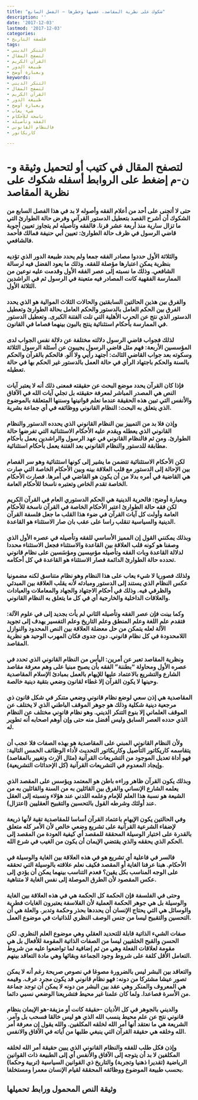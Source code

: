 ```yaml
---
title: "شكوك على نظرية المقاصد، عقمها وخطرها – الفصل السابع"
description: ''
date: '2017-12-03'
lastmod: '2017-12-03'
categories:
- فلسفة التاريخ
tags:
- التنكر الديني
- لتصفح المقال
- القرآن الكريم
- طبيعة الدور
- وبعبارة أوضح
keywords:
- التنكر الديني
- لتصفح المقال
- القرآن الكريم
- طبيعة الدور
- وبعبارة أوضح
- شيء يعاب
- ناسخة للأحكام
- الفقه وتأصيله
- فالنظام القانوني
- كاريكاتور

---
```

# **لتصفح المقال في كتيب أو لتحميل وثيقة و-ن-م إضغط على الروابط أسفله** **شكوك على نظرية المقاصد**

### حتى لا أتجنى على أحد من أعلام الفقه وأصوله لا بد في هذا الفصل السابع من الشكوك أن أشرح القصد بتعطيل الدستور القرآني وفرض حالة الطوارئ التي ما تزال سارية منذ أربعة عشر قرنا. فالفقه وتأصيله لم يتجاوز تعيين أجوبة قاضي الرسول في ظرف حالة الطوارئ: تعيين أبي حنيفة فمالك فأحمد فالشافعي.

### والثلاثة الأول حددوا مصادر الفقه جمعا ولم يحدد طبيعة الدور الذي تؤديه بنظرية يمكن اعتبارها مؤصلة للفقه. وذلك ما يعود الفضل فيه لرسالة الشافعي. وذلك ما نسبته إلى عصر الفقه الأول وقدمت عليه نوعين من الممارسة الفقهية كانت المصادر فيه متعينة في الرسول ثم في الراشدين الثلاثة الأول.

### والفرق بين هذين الحالتين السابقتين والحالات الثلاث الموالية هو الذي يحدد الفرق بين الحكم العامل بالدستور والحكم العامل بحالة الطوارئ وتعطيل الدستور الذي نتج عن الحرب الأهلية التي تلت الفتنة الكبرى. وتعطيل الدستور في الممارسة بأحكام استثنائية ينتج بالبون بينهما فصاما في القانون.

### لذلك فجواب قاضي الرسول دلالته مختلفة عن دلالة نفس الجواب لدى المؤسسين الأربعة: فهم مثل قاضي الرسول يجيبون عن أسئلة الرسول الثلاثة وسكوته بعد جواب القاضي الثالث: أجتهد رأيي ولا آلو. فالحكم بالقرآن والحكم بالسنة والحكم باجتهاد الرأي في حالة العمل بالدستور غير الحكم بها في حالة تعطيله.

### فإذا كان القرآن يحدد موضع البحث عن حقيقته فمعنى ذلك أنه لا يعتبر آيات النص هي المصدر المباشر لمعرفة حقيقته بل تجلي آيات الله في الآفاق والأنفس التي تبين هذه الحقيقة عندما نعلم قوانينها وسننها المتعلقة بالموضوع الذي يتعلق به البحث: النظام القانوني ووظائفه في أي جماعة بشرية.

### وإذن فلا بد من التمييز بين النظام القانوني الذي يحدده الدستور والنظام القانوني الذي يعطله ويقدم عليه الأحكام الاستثنائية التي تفرضها حالة الطوارئ. ومن ثم فالنظام القانوني في عهد الرسول والراشدين يعمل بأحكام مطابقة للدستور والنظام القانوني بعد الفتنة يعمل بأحكام استثنائية.

### لكن الأحكام الاستثنائية تتضمن ما يشير إلى كونها استثنائية وهو سر الفصام بين الإحالة إلى الدستور مع قلب العلاقة بينه وبين الأحكام الخاصة التي صارت هي القاضية في أمره بدلا من أن يكون هو القاضي في أمرها. فصارت الأحكام الخاصة تقدم الخاص وتعتبره ناسخا للأحكام العامة.

### وبعبارة أوضح: فالحرية الدينية هي الحكم الدستوري العام في القرآن الكريم لكن فقه حالة الطوارئ اعتبر الأحكام الخاصة في القرآن ناسخة للأحكام العامة وأولت كل آيات القرآن في ضوء هذا القلب ما جعل فلسفة القرآن الدينية والسياسية تنقلب راسا على عقب بان صار الاستثناء هو القاعدة.

### وبذلك يمكنني القول إن المميز الأساسي للفقه وتأصيله في عصره الأول الذي وصفنا هو كونه قلب العلاقة بين القاعدة والاستثناء فجعل الاستثناء محددا لدلالة القاعدة وبات الفقه وتأصيله مؤسِسين ومؤسَسين على نظام قانوني تحدده حالة الطوارئ الدائمة فصار الاستثناء هو القاعدة في كل أحكامه.

### ولذلك فصوريا لا شيء يعاب على هذا النظام وهو نظام متناسق لكنه مضمونيا عكس النظام الذي يستند إلى الدستور ومبادئه لأنه يقلب العلاقة بين المبدئي والظرفي فيه. وذلك في أحكام الاجتهاد والجهاد والمعاملات والعبادات والعلاقات الداخلية والخارجية أي في كل ما يتعلق به النظام القانوني.

### وكما بينت فإن عصر الفقه وتأصيله الثاني لم يأت بجديد إلى في علوم الآلة: فتقدم علم اللغة وعلم المنطق وعلم التاريخ وعلم التفسير يهدف إلى تجويد الآلة لعله يتمكن من حل معضلة العلاقة بين النص المحدود والنوازل اللامحدودة في كل نظام قانوني. دون جدوى فكان المهرب الوحيد هو نظرية المقاصد.

### ونظرية المقاصد تعبر عن أمرين: اليأس من النظام القانوني الذي تحدد في عصره الأول ومحاولة “بطننة” الفقه بأن يصبح مبنيا على وهم معرفة مقاصد الشارع والتشريع بالاعتماد عليها للإيهام بالعمل بمبادئ الإسلام المقاصدية وحينها لا يكون القرآن إلا غطاء لقانون وضعي بتقية دينية خالصة.

### المقاصدية هي إذن سعي لوضع نظام قانوني وضعي متنكر في شكل قانون ذي مرجعية دينية شكلية وذلك هو جوهر الموقف الباطني الذي لا يختلف عن الموقف العلماني إلا بنوع التنكر الديني. وهو نظام قانوني مختلف عن النظام الذي حدده العصر السابق وليس أفضل منه حتى وإن أوهم اصحابه أنه تطوير له.

### ولأن النظام القانوني المبني على المقاصدية هو بهذه الصفات فلا عجب أن يتقاسمه كاريكاتور التأصيل وكاريكاتور التحديث لأداء الوظائف الخمس التالية: فهو أداة تعديل الموجود من التشريعات القرآنية (مثال الإرث وتغيير بالمقاصد) وإيجاد المعدوم في التشريعات القرآنية (كل الإحداثات التشريعية).

### وبذلك يكون القرآن ظاهر وراءه باطن هو المعتمد ويؤسس على المقصد الذي يعلمه الشارع الإنساني والفرق بين القائلين به من السنة والقائلين به من الشيعة هو نسبة هذا العلم للإمام وعلمه اللدني عند هؤلاء ونسبته إلى العقل عند أولئك وشرطه القول بالتحسين والتقبيح العقليين (اعتزال).

### وفي الحالتين يكون الإيهام باعتماد القرآن أساسا للمقاصدية تقية لأنها ذريعة لإضفاء الشرعية القرآنية على تشريع وضعي خالص لأن الأمر كله متعلق بالقدرة على اختيار الوسيلة المحققة للمقصد أي كيفية العودة من المقصد إلى الحكم الذي يحققه والذي يقتضي الإيمان أن يكون من الغيب في شرع الله.

### فالسر في فاعلية أي تشريع هو في هذه العلاقة بين الغاية والوسيلة في الأحكام. هبنا عرفنا الغاية أو المقصد فكيف نعلم علاقته بالوسيلة التي تحققه على الوجه المناسب بكل يقين؟ فعدم التناسب بينهما يمكن أن يؤدي إلى عكس المقصود لأن الطرق الموصلة إلى نفس الغاية لا متناهية.

### وحتى في الفلسفة فإن الحكمة كل الحكمة هي في هذه العلاقة بين الغاية والوسيلة بل هي جوهر الحكمة العملية لأن الفلاسفة يعتبرون الغايات فطرية والوسائل هي التي يحتاج الإنسان أن يحددها بحذر وحكمة وتدبر. والعلة هي أن التحسين والتقبيح ليسا من جنس الوصف النظري للذاتيات في موضوع العمل.

### صفات الشيء الذاتية قابلة للتحديد العقلي وهي موضوع العلم النظري. لكن الحسن والقبح الخلقيين ليسا من الصفات الذاتية المقومة للأفعال بل هي مقومة لعلاقات الفعلة وهي من ثم إضافية لما تواضعوا عليه من شروط التعامل الأقل كلفة على شروط وجود الجماعة وبقائها وهي مادة التعاقد بينهم.

### والتعاقد بين البشر ليس بالضرورة مصوغا في نصوص صريحة رغم أنه لا يمكن تصور عيشا مشتركا من دونه: فهو نظام قانوني قد يكون مجرد عرف. وقيمه هي المعروف والمنكر وهي عقد بين البشر من دونه لا يمكن أن توجد جماعة من الأسرة فصاعدا. ولما كان علمنا غير محيط فتشريعنا الوضعي نسبي دائما.

### والديني بالجوهر في كل الأديان -حقيقة كانت أو مزيفة-هو الإيمان بنظام قانوني نتج عن علم محيط ينسب الله الذي هو ليس خالقا فسحب بل وآمر. الشريعة هي ما نعتقد أنها أمر الله لخلقه المكلفين. والله يقول إن معرفة أمر الله وخلقه هي حقيقة القرآن التي ينبغي طلبها من آياته في الآفاق والانفس.

### وإذن فكل طلب للفقه والنظام القانوني الذي يبين حقيقة أمر الله لخلقه المكلفين لا بد أن يتوجه إلى الآفاق والأنفس أي إلى الطبيعة ذات القوانين الرياضية (تقديرا ذهنيا وتجربة) والتاريخ ذي القوانين السياسية (تربية وحكما) بحسب طبيعة الموضوع ووظائفه المحققة لقيام الإنسان معمرا ومستخلفا.

## وثيقة النص المحمول ورابط تحميلها

###